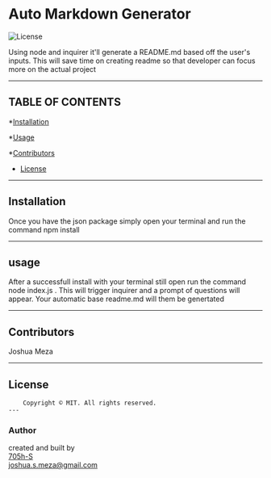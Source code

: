 # Auto Markdown Generator

  ![License](https://img.shields.io/badge/license-MIT-orange)

  Using node and inquirer it'll generate a README.md based off the user's inputs. This will save time on creating readme so that developer can focus more on the actual project

  ---

  ## TABLE OF CONTENTS

  *[Installation](#Installation)

  *[Usage](#usage)

  *[Contributors](#Contributors)

  * [License](#License)

  --- 

  ## Installation

  Once you have the json package simply open your terminal and run the command npm install

  --- 

  ## usage 

   After a successfull install with your terminal still open run the command node index.js . This will trigger inquirer and a prompt of questions will appear. Your automatic base readme.md will them be genertated

  ---

  ## Contributors

  Joshua Meza

  ---

  ## License
        
        Copyright © MIT. All rights reserved. 
    ---
        

  ### Author

  created and built by <br>
  [705h-S](https://github.com/705h-S) <br>
 joshua.s.meza@gmail.com

